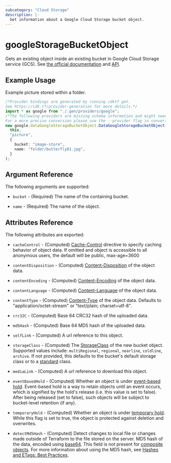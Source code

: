 ```yaml
---
subcategory: "Cloud Storage"
description: |-
  Get information about a Google Cloud Storage bucket object.
---
```


# googleStorageBucketObject

Gets an existing object inside an existing bucket in Google Cloud Storage service (GCS).
See [the official documentation](https://cloud.google.com/storage/docs/key-terms#objects)
and
[API](https://cloud.google.com/storage/docs/json_api/v1/objects).

## Example Usage

Example picture stored within a folder.

```typescript
/*Provider bindings are generated by running cdktf get.
See https://cdk.tf/provider-generation for more details.*/
import * as google from "./.gen/providers/google";
/*The following providers are missing schema information and might need manual adjustments to synthesize correctly: google.
For a more precise conversion please use the --provider flag in convert.*/
new google.dataGoogleStorageBucketObject.DataGoogleStorageBucketObject(
  this,
  "picture",
  {
    bucket: "image-store",
    name: "folder/butterfly01.jpg",
  }
);

```

## Argument Reference

The following arguments are supported:

*   `bucket` - (Required) The name of the containing bucket.

*   `name` - (Required) The name of the object.

## Attributes Reference

The following attributes are exported:

*   `cacheControl` - (Computed) [Cache-Control](https://tools.ietf.org/html/rfc7234#section-5.2)
    directive to specify caching behavior of object data. If omitted and object is accessible to all anonymous users, the default will be public, max-age=3600

*   `contentDisposition` - (Computed) [Content-Disposition](https://tools.ietf.org/html/rfc6266) of the object data.

*   `contentEncoding` - (Computed) [Content-Encoding](https://tools.ietf.org/html/rfc7231#section-3.1.2.2) of the object data.

*   `contentLanguage` - (Computed) [Content-Language](https://tools.ietf.org/html/rfc7231#section-3.1.3.2) of the object data.

*   `contentType` - (Computed) [Content-Type](https://tools.ietf.org/html/rfc7231#section-3.1.1.5) of the object data. Defaults to "application/octet-stream" or "text/plain; charset=utf-8".

*   `crc32C` - (Computed) Base 64 CRC32 hash of the uploaded data.

*   `md5Hash` - (Computed) Base 64 MD5 hash of the uploaded data.

*   `selfLink` - (Computed) A url reference to this object.

*   `storageClass` - (Computed) The [StorageClass](https://cloud.google.com/storage/docs/storage-classes) of the new bucket object.
    Supported values include: `multiRegional`, `regional`, `nearline`, `coldline`, `archive`. If not provided, this defaults to the bucket's default
    storage class or to a [standard](https://cloud.google.com/storage/docs/storage-classes#standard) class.

*   `mediaLink` - (Computed) A url reference to download this object.

*   `eventBasedHold` - (Computed) Whether an object is under [event-based hold](https://cloud.google.com/storage/docs/object-holds#hold-types). Event-based hold is a way to retain objects until an event occurs, which is signified by the hold's release (i.e. this value is set to false). After being released (set to false), such objects will be subject to bucket-level retention (if any).

*   `temporaryHold` - (Computed) Whether an object is under [temporary hold](https://cloud.google.com/storage/docs/object-holds#hold-types). While this flag is set to true, the object is protected against deletion and overwrites.

*   `detectMd5Hash` - (Computed) Detect changes to local file or changes made outside of Terraform to the file stored on the server. MD5 hash of the data, encoded using [base64](https://datatracker.ietf.org/doc/html/rfc4648#section-4). This field is not present for [composite objects](https://cloud.google.com/storage/docs/composite-objects). For more information about using the MD5 hash, see [Hashes and ETags: Best Practices](https://cloud.google.com/storage/docs/hashes-etags#json-api).
